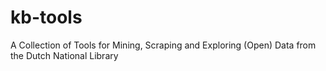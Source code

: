# kb-tools
A Collection of Tools for Mining, Scraping and Exploring (Open) Data from the Dutch National Library
